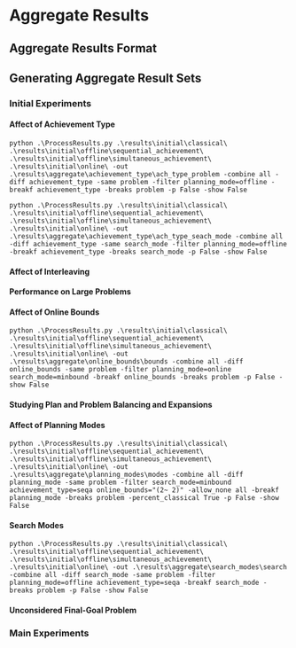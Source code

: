 # Aggregate Results



## Aggregate Results Format



## Generating Aggregate Result Sets



### Initial Experiments



#### Affect of Achievement Type



```
python .\ProcessResults.py .\results\initial\classical\ .\results\initial\offline\sequential_achievement\ .\results\initial\offline\simultaneous_achievement\ .\results\initial\online\ -out .\results\aggregate\achievement_type\ach_type_problem -combine all -diff achievement_type -same problem -filter planning_mode=offline -breakf achievement_type -breaks problem -p False -show False
```

```
python .\ProcessResults.py .\results\initial\classical\ .\results\initial\offline\sequential_achievement\ .\results\initial\offline\simultaneous_achievement\ .\results\initial\online\ -out .\results\aggregate\achievement_type\ach_type_seach_mode -combine all -diff achievement_type -same search_mode -filter planning_mode=offline -breakf achievement_type -breaks search_mode -p False -show False
```

#### Affect of Interleaving



#### Performance on Large Problems



#### Affect of Online Bounds



```
python .\ProcessResults.py .\results\initial\classical\ .\results\initial\offline\sequential_achievement\ .\results\initial\offline\simultaneous_achievement\ .\results\initial\online\ -out .\results\aggregate\online_bounds\bounds -combine all -diff online_bounds -same problem -filter planning_mode=online search_mode=minbound -breakf online_bounds -breaks problem -p False -show False
```

#### Studying Plan and Problem Balancing and Expansions



#### Affect of Planning Modes



```
python .\ProcessResults.py .\results\initial\classical\ .\results\initial\offline\sequential_achievement\ .\results\initial\offline\simultaneous_achievement\ .\results\initial\online\ -out .\results\aggregate\planning_modes\modes -combine all -diff planning_mode -same problem -filter search_mode=minbound achievement_type=seqa online_bounds="(2~ 2)" -allow_none all -breakf planning_mode -breaks problem -percent_classical True -p False -show False
```

#### Search Modes



```
python .\ProcessResults.py .\results\initial\classical\ .\results\initial\offline\sequential_achievement\ .\results\initial\offline\simultaneous_achievement\ .\results\initial\online\ -out .\results\aggregate\search_modes\search -combine all -diff search_mode -same problem -filter planning_mode=offline achievement_type=seqa -breakf search_mode -breaks problem -p False -show False
```

#### Unconsidered Final-Goal Problem



### Main Experiments


